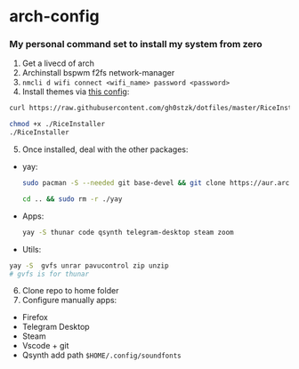 # arch-config
### My personal command set to install my system from zero

1) Get a livecd of arch
2) Archinstall bspwm f2fs network-manager
3) ```nmcli d wifi connect <wifi_name> password <password>```
4) Install themes via [this config](https://github.com/gh0stzk/dotfiles/tree/master): 
  ```bash
  curl https://raw.githubusercontent.com/gh0stzk/dotfiles/master/RiceInstaller -o $HOME/RiceInstaller
  ```
  ```bash
  chmod +x ./RiceInstaller
  ./RiceInstaller
  ```
5) Once installed, deal with the other packages:     
- yay:
  ```bash
  sudo pacman -S --needed git base-devel && git clone https://aur.archlinux.org/yay.git && cd yay && makepkg -si
   ```
  ```bash
  cd .. && sudo rm -r ./yay
  ```    
- Apps:
  ```bash
  yay -S thunar code qsynth telegram-desktop steam zoom 
  ```
- Utils:
```bash
yay -S  gvfs unrar pavucontrol zip unzip
# gvfs is for thunar
```
6) Clone repo to home folder
7) Configure manually apps:
- Firefox
- Telegram Desktop
- Steam
- Vscode + git
- Qsynth add path ```$HOME/.config/soundfonts```
  
